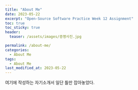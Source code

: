 ```yaml
---
title: "About Me"
date: 2023-05-22
excerpt: "Open-Source Software Practice Week 12 Assignment"
toc: true
toc_sticky: true
header:
  teaser: /assets/images/증명사진.jpg

permalink: /about-me/
categories:
  - About Me
tags:
  - About Me
last_modified_at: 2023-05-22
---
```


여기에 작성하는 자기소개서
일단 틀만 잡아놓았다.
